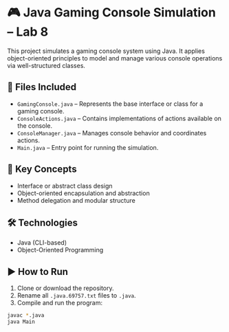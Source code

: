 # 🎮 Java Gaming Console Simulation – Lab 8

This project simulates a gaming console system using Java. It applies object-oriented principles to model and manage various console operations via well-structured classes.

## 📁 Files Included

- `GamingConsole.java` – Represents the base interface or class for a gaming console.
- `ConsoleActions.java` – Contains implementations of actions available on the console.
- `ConsoleManager.java` – Manages console behavior and coordinates actions.
- `Main.java` – Entry point for running the simulation.

## 🧠 Key Concepts

- Interface or abstract class design
- Object-oriented encapsulation and abstraction
- Method delegation and modular structure

## 🛠️ Technologies

- Java (CLI-based)
- Object-Oriented Programming

## ▶️ How to Run

1. Clone or download the repository.
2. Rename all `.java.69757.txt` files to `.java`.
3. Compile and run the program:

```bash
javac *.java
java Main
